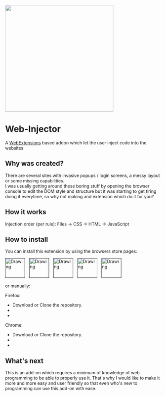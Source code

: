 <img src="http://www.spazioseme.com/wp-content/uploads/2016/08/work_in_progress-350x345.jpg" style="width: 350px; height: 345px;">

# Web-Injector
A [WebExtensions](https://developer.mozilla.org/en-US/Add-ons/WebExtensions) based addon which let the user inject code into the websites

## Why was created?

There are several sites with invasive popups / login screens, a messy layout or some missing capabilities.  
I was usually getting around these boring stuff by opening the browser console to edit the DOM style and structure but it was starting to get tiring doing it everytime, so why not making and extension which do it for you?

## How it works

Injection order (per rule):  Files → CSS → HTML → JavaScript

## How to install

You can install this extension by using the browsers store pages:

[<img title="Firefox" src="https://static.miniclipcdn.com/layout/icons/browsers/firefox_64x64.png" alt="Drawing" style="width: 64px; margin-right:10px"/>]()
[<img title="Chrome" src="https://static.miniclipcdn.com/layout/icons/browsers/chrome_64x64.png" alt="Drawing" style="width: 64px; margin-right:10px"/>]()
[<img title="Opera" src="https://static.miniclipcdn.com/layout/icons/browsers/opera_64x64.png" alt="Drawing" style="width: 64px; margin-right:10px"/>]()
[<img title="Edge" src="https://static.miniclipcdn.com/layout/icons/browsers/edge_64x64.png" alt="Drawing" style="width: 64px; margin-right:10px"/>]()
[<img title="Safari" src="https://static.miniclipcdn.com/layout/icons/browsers/safari_64x64.png" alt="Drawing" style="width: 64px; margin-right:10px"/>]()

or manually:

Firefox:

- Download or Clone the repository.
- 
- 

Chrome:

- Download or Clone the repository.
- 
- 

## What's next 

This is an add-on which requires a minimum of knowledge of web programming to be able to properly use it.
That's why I would like to make it more and more easy and user friendly so that even who's new to programming can use this add-on with ease.
